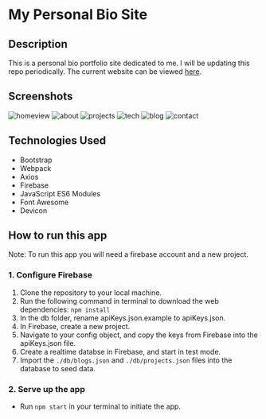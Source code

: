 # My Personal Bio Site

## Description
This is a personal bio portfolio site dedicated to me. I will be updating this repo periodically.
The current website can be viewed [here](https://personal-bio-site-1517a.firebaseapp.com/).

## Screenshots
![homeview](./images/screenshot1.png)
![about](./images/screenshot2.png)
![projects](./images/screenshot3.png)
![tech](./images/screenshot4.png)
![blog](./images/screenshot5.png)
![contact](./images/screenshot6.png)

## Technologies Used
* Bootstrap
* Webpack
* Axios
* Firebase
* JavaScript ES6 Modules
* Font Awesome
* Devicon

## How to run this app
Note: To run this app you will need a firebase account and a new project.

### 1. Configure Firebase
1. Clone the repository to your local machine.
2. Run the following command in terminal to download the web dependencies: `npm install`
3. In the db folder, rename apiKeys.json.example to apiKeys.json.
4. In Firebase, create a new project.
5. Navigate to your config object, and copy the keys from Firebase into the apiKeys.json file.
6. Create a realtime databse in Firebase, and start in test mode.
7. Import the `./db/blogs.json` and `./db/projects.json` files into the database to seed data.

### 2. Serve up the app
* Run `npm start` in your terminal to initiate the app.

